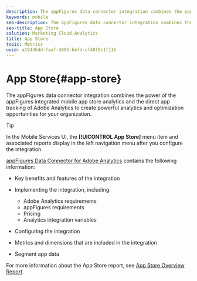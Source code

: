 ```yaml
---
description: The appFigures data connector integration combines the power of the appFigures integrated mobile app store analytics and the direct app tracking of Adobe Analytics to create powerful analytics and optimization opportunities for your organization.
keywords: mobile
seo-description: The appFigures data connector integration combines the power of the appFigures integrated mobile app store analytics and the direct app tracking of Adobe Analytics to create powerful analytics and optimization opportunities for your organization.
seo-title: App Store
solution: Marketing Cloud,Analytics
title: App Store
topic: Metrics
uuid: a194364d-faaf-4995-befd-cf48f9c1f11b
---
```


# App Store{#app-store}

The appFigures data connector integration combines the power of the appFigures integrated mobile app store analytics and the direct app tracking of Adobe Analytics to create powerful analytics and optimization opportunities for your organization.

>[!TIP]
>
>In the Mobile Services UI, the **[!UICONTROL App Store]** menu item and associated reports display in the left navigation menu after you configure the integration.

[appFigures Data Connector for Adobe Analytics](https://marketing.adobe.com/resources/help/en_US/connectors/appfigures/) contains the following information:
<!--REKHA: no idea where this guide lives--> 

* Key benefits and features of the integration 
* Implementing the integration, including:

  * Adobe Analytics requirements 
  * appFigures requirements 
  * Pricing 
  * Analytics integration variables

* Configuring the integration 
* Metrics and dimensions that are included in the integration 
* Segment app data

For more information about the App Store report, see [App Store Overview Report](../../usage/c-app-store-store-performance.md#concept_2D34C066E48B48FBBDC6CCC683C714AF). 

